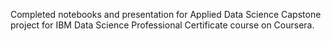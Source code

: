 Completed notebooks and presentation for Applied Data Science Capstone project for IBM Data Science Professional Certificate course on Coursera.
